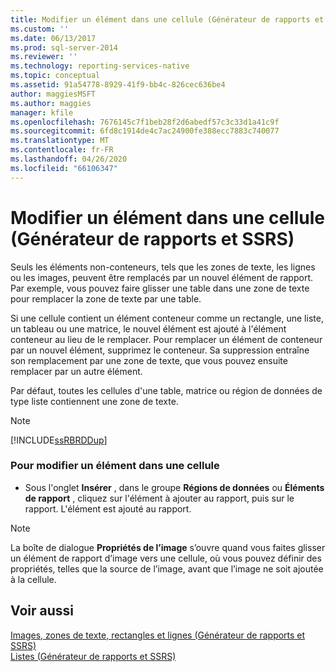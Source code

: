 ```yaml
---
title: Modifier un élément dans une cellule (Générateur de rapports et SSRS) | Microsoft Docs
ms.custom: ''
ms.date: 06/13/2017
ms.prod: sql-server-2014
ms.reviewer: ''
ms.technology: reporting-services-native
ms.topic: conceptual
ms.assetid: 91a54778-8929-41f9-bb4c-826cec636be4
author: maggiesMSFT
ms.author: maggies
manager: kfile
ms.openlocfilehash: 7676145c7f1beb28f2d6abedf57c3c33d1a41c9f
ms.sourcegitcommit: 6fd8c1914de4c7ac24900fe388ecc7883c740077
ms.translationtype: MT
ms.contentlocale: fr-FR
ms.lasthandoff: 04/26/2020
ms.locfileid: "66106347"
---
```

# <a name="change-an-item-within-a-cell-report-builder-and-ssrs"></a>Modifier un élément dans une cellule (Générateur de rapports et SSRS)
  Seuls les éléments non-conteneurs, tels que les zones de texte, les lignes ou les images, peuvent être remplacés par un nouvel élément de rapport. Par exemple, vous pouvez faire glisser une table dans une zone de texte pour remplacer la zone de texte par une table.  
  
 Si une cellule contient un élément conteneur comme un rectangle, une liste, un tableau ou une matrice, le nouvel élément est ajouté à l'élément conteneur au lieu de le remplacer. Pour remplacer un élément de conteneur par un nouvel élément, supprimez le conteneur. Sa suppression entraîne son remplacement par une zone de texte, que vous pouvez ensuite remplacer par un autre élément.  
  
 Par défaut, toutes les cellules d'une table, matrice ou région de données de type liste contiennent une zone de texte.  
  
> [!NOTE]  
>  [!INCLUDE[ssRBRDDup](../../includes/ssrbrddup-md.md)]  
  
### <a name="to-change-an-item-within-a-cell"></a>Pour modifier un élément dans une cellule  
  
-   Sous l'onglet **Insérer** , dans le groupe **Régions de données** ou **Éléments de rapport** , cliquez sur l'élément à ajouter au rapport, puis sur le rapport. L'élément est ajouté au rapport.  
  
> [!NOTE]  
>  La boîte de dialogue **Propriétés de l’image** s’ouvre quand vous faites glisser un élément de rapport d’image vers une cellule, où vous pouvez définir des propriétés, telles que la source de l’image, avant que l’image ne soit ajoutée à la cellule.  
  
## <a name="see-also"></a>Voir aussi  
 [Images, zones de texte, rectangles et lignes &#40;Générateur de rapports et SSRS&#41;](rectangles-and-lines-report-builder-and-ssrs.md)   
 [Listes &#40;Générateur de rapports et SSRS&#41;](tables-matrices-and-lists-report-builder-and-ssrs.md)  
  
  
